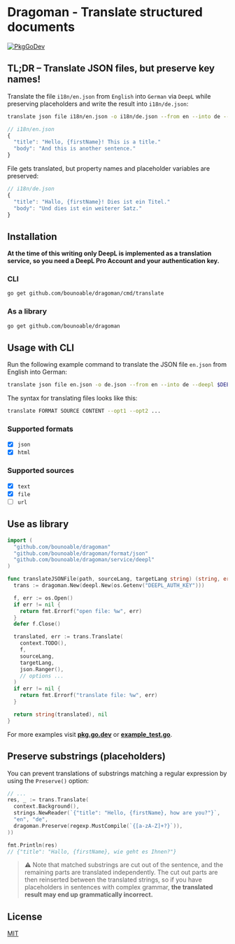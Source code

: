 # Dragoman - Translate structured documents

[![PkgGoDev](https://pkg.go.dev/badge/bounoable/dragoman)](https://pkg.go.dev/bounoable/dragoman)

## TL;DR – Translate JSON files, but preserve key names!

Translate the file `i18n/en.json` from `English` into `German` via `DeepL` while preserving placeholders and write the result into `i18n/de.json`:

```sh
translate json file i18n/en.json -o i18n/de.json --from en --into de --preserve '{[a-zA-Z]+?}' --deepl $DEEPL_AUTH_KEY
```

```js
// i18n/en.json
{
  "title": "Hello, {firstName}! This is a title."
  "body": "And this is another sentence."
}
```

File gets translated, but property names and placeholder variables are preserved:

```js
// i18n/de.json
{
  "title": "Hallo, {firstName}! Dies ist ein Titel."
  "body": "Und dies ist ein weiterer Satz."
}
```

## Installation

**At the time of this writing only DeepL is implemented as a translation service, so you need a DeepL Pro Account and your authentication key.**

### CLI

```sh
go get github.com/bounoable/dragoman/cmd/translate
```

### As a library

```sh
go get github.com/bounoable/dragoman
```

## Usage with CLI

Run the following example command to translate the JSON file `en.json` from English into German:

```sh
translate json file en.json -o de.json --from en --into de --deepl $DEEPL_AUTH_KEY
```

The syntax for translating files looks like this:

```sh
translate FORMAT SOURCE CONTENT --opt1 --opt2 ...
```

### Supported formats

- [x] `json`
- [x] `html`

### Supported sources

- [x] `text`
- [x] `file`
- [ ] `url`

## Use as library

```go
import (
  "github.com/bounoable/dragoman"
  "github.com/bounoable/dragoman/format/json"
  "github.com/bounoable/dragoman/service/deepl"
)

func translateJSONFile(path, sourceLang, targetLang string) (string, error) {
  trans := dragoman.New(deepl.New(os.Getenv("DEEPL_AUTH_KEY")))

  f, err := os.Open()
  if err != nil {
    return fmt.Errorf("open file: %w", err)
  }
  defer f.Close()

  translated, err := trans.Translate(
    context.TODO(),
    f,
    sourceLang,
    targetLang,
    json.Ranger(),
    // options ...
  )
  if err != nil {
    return fmt.Errorf("translate file: %w", err)
  }

  return string(translated), nil
}
```

For more examples visit [**pkg.go.dev**](https://pkg.go.dev/bounoable/dragoman) or [**example_test.go**](./example_test.go).

## Preserve substrings (placeholders)

You can prevent translations of substrings matching a regular expression by using the `Preserve()` option:

```go
// ...
res, _ := trans.Translate(
  context.Background(),
  strings.NewReader(`{"title": "Hello, {firstName}, how are you?"}`,
  "en", "de",
  dragoman.Preserve(regexp.MustCompile(`{[a-zA-Z]+?}`)),
))

fmt.Println(res)
// {"title": "Hallo, {firstName}, wie geht es Ihnen?"}
```

> :warning: Note that matched substrings are cut out of the sentence, and the remaining parts are translated independently. The cut out parts are then reinserted between the translated strings, so if you have placeholders in sentences with complex grammar, **the translated result may end up grammatically incorrect.**

## License

[MIT](./LICENSE)
